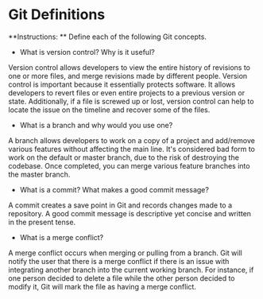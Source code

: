# Git Definitions

**Instructions: ** Define each of the following Git concepts.

* What is version control?  Why is it useful?

Version control allows developers to view the entire history of revisions to one or more files, and merge revisions made by different people. Version control is important because it essentially protects software. It allows developers to revert files or even entire projects to a previous version or state. Additionally, if a file is screwed up or lost, version control can help to locate the issue on the timeline and recover some of the files.

* What is a branch and why would you use one?

A branch allows developers to work on a copy of a project and add/remove various features without affecting the main line. It's considered bad form to work on the default or master branch, due to the risk of destroying the codebase. Once completed, you can merge various feature branches into the master branch.

* What is a commit? What makes a good commit message?

A commit creates a save point in Git and records changes made to a repository. A good commit message is descriptive yet concise and written in the present tense.

* What is a merge conflict?

A merge conflict occurs when merging or pulling from a branch. Git will notify the user that there is a merge conflict if there is an issue with integrating another branch into the current working branch. For instance, if one person decided to delete a file while the other person decided to modify it, Git will mark the file as having a merge conflict.